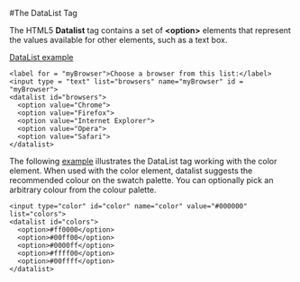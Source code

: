 
#The DataList Tag

The HTML5 **Datalist** tag contains a set of **&lt;option&gt;** elements that represent the values available for other elements, 
such as a text box.

<a href="archives/Class Htmls/form21.htm" target = "_blank">DataList example</a>

~~~
<label for = "myBrowser">Choose a browser from this list:</label>
<input type = "text" list="browsers" name="myBrowser" id = "myBrowser">
<datalist id="browsers">
  <option value="Chrome">
  <option value="Firefox">
  <option value="Internet Explorer">
  <option value="Opera">
  <option value="Safari">
</datalist>

~~~

The following <a href="archives/Class Htmls/form22.htm" target = "_blank"> example</a> illustrates the DataList tag working with the color element. When used with the color element, 
datalist suggests the recommended colour on the swatch palette. You can optionally pick an arbitrary colour from the colour palette.

~~~
<input type="color" id="color" name="color" value="#000000" list="colors">
<datalist id="colors">
  <option>#ff0000</option>
  <option>#00ff00</option>
  <option>#0000ff</option>
  <option>#ffff00</option>
  <option>#00ffff</option>
</datalist>
~~~